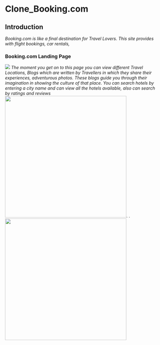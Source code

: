 # Clone_Booking.com

## Introduction
*Booking.com is like a final destination for Travel Lovers. This site provides with flight bookings, car rentals,*
### Booking.com Landing Page
![](https://github.com/TusharTaral/Ravi_Booking.com/blob/master/Screenshot%202021-03-13%20120916.png)
*The moment you get on to this page you can view different Travel Locations, Blogs which are written by Travellers in which they share their experiences, adventurous photos. These blogs guide you through their imagination in showing the culture of that place.  You can search hotels by entering a city name and can view all the hotels available, also can search by ratings and reviews*
<img src="https://github.com/TusharTaral/Ravi_Booking.com/blob/master/goa.png" width="400" style="margin-right=20px;">.           .<img src="https://github.com/TusharTaral/Ravi_Booking.com/blob/master/mumbai.png" width="400" >




